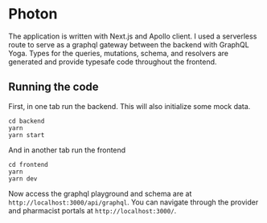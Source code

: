 # Photon

The application is written with Next.js and Apollo client. I used a serverless route to serve as a graphql gateway between the backend with GraphQL Yoga. Types for the queries, mutations, schema, and resolvers are generated and provide typesafe code throughout the frontend.

## Running the code

First, in one tab run the backend. This will also initialize some mock data.

```
cd backend
yarn
yarn start
```

And in another tab run the frontend

```
cd frontend
yarn
yarn dev
```

Now access the graphql playground and schema are at `http://localhost:3000/api/graphql`. You can navigate through the provider and pharmacist portals at `http://localhost:3000/`.

